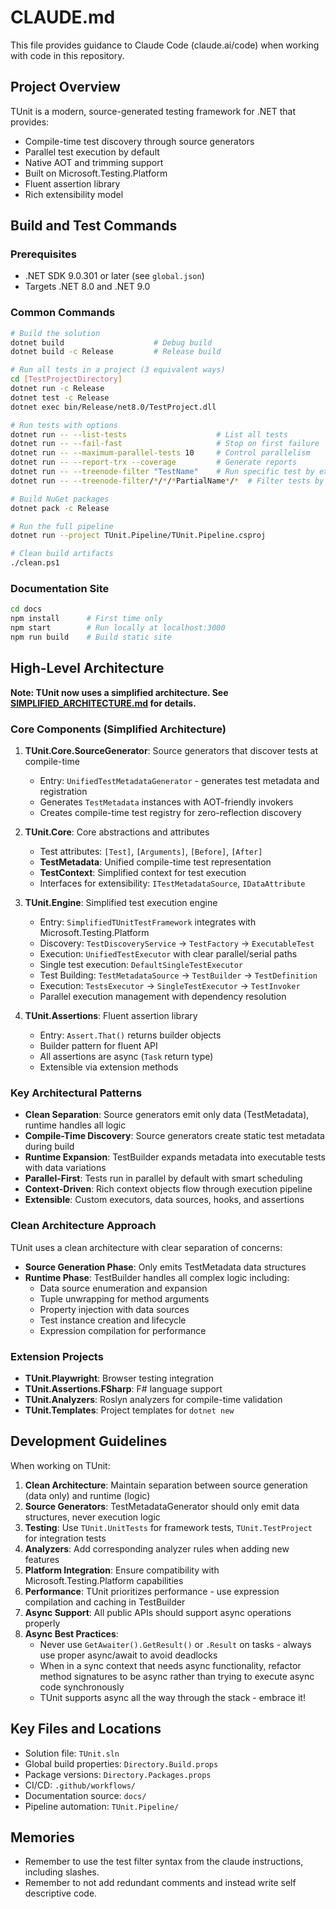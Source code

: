 # CLAUDE.md

This file provides guidance to Claude Code (claude.ai/code) when working with code in this repository.

## Project Overview

TUnit is a modern, source-generated testing framework for .NET that provides:
- Compile-time test discovery through source generators
- Parallel test execution by default
- Native AOT and trimming support
- Built on Microsoft.Testing.Platform
- Fluent assertion library
- Rich extensibility model

## Build and Test Commands

### Prerequisites
- .NET SDK 9.0.301 or later (see `global.json`)
- Targets .NET 8.0 and .NET 9.0

### Common Commands

```bash
# Build the solution
dotnet build                    # Debug build
dotnet build -c Release         # Release build

# Run all tests in a project (3 equivalent ways)
cd [TestProjectDirectory]
dotnet run -c Release
dotnet test -c Release
dotnet exec bin/Release/net8.0/TestProject.dll

# Run tests with options
dotnet run -- --list-tests                    # List all tests
dotnet run -- --fail-fast                     # Stop on first failure
dotnet run -- --maximum-parallel-tests 10     # Control parallelism
dotnet run -- --report-trx --coverage         # Generate reports
dotnet run -- --treenode-filter "TestName"    # Run specific test by exact name
dotnet run -- --treenode-filter/*/*/*PartialName*/*  # Filter tests by partial name pattern

# Build NuGet packages
dotnet pack -c Release

# Run the full pipeline
dotnet run --project TUnit.Pipeline/TUnit.Pipeline.csproj

# Clean build artifacts
./clean.ps1
```

### Documentation Site
```bash
cd docs
npm install      # First time only
npm start        # Run locally at localhost:3000
npm run build    # Build static site
```

## High-Level Architecture

**Note: TUnit now uses a simplified architecture. See [SIMPLIFIED_ARCHITECTURE.md](docs/SIMPLIFIED_ARCHITECTURE.md) for details.**

### Core Components (Simplified Architecture)

1. **TUnit.Core.SourceGenerator**: Source generators that discover tests at compile-time
   - Entry: `UnifiedTestMetadataGenerator` - generates test metadata and registration
   - Generates `TestMetadata` instances with AOT-friendly invokers
   - Creates compile-time test registry for zero-reflection discovery

2. **TUnit.Core**: Core abstractions and attributes
   - Test attributes: `[Test]`, `[Arguments]`, `[Before]`, `[After]`
   - **TestMetadata**: Unified compile-time test representation
   - **TestContext**: Simplified context for test execution
   - Interfaces for extensibility: `ITestMetadataSource`, `IDataAttribute`

3. **TUnit.Engine**: Simplified test execution engine
   - Entry: `SimplifiedTUnitTestFramework` integrates with Microsoft.Testing.Platform
   - Discovery: `TestDiscoveryService` → `TestFactory` → `ExecutableTest`
   - Execution: `UnifiedTestExecutor` with clear parallel/serial paths
   - Single test execution: `DefaultSingleTestExecutor`
   - Test Building: `TestMetadataSource` → `TestBuilder` → `TestDefinition`
   - Execution: `TestsExecutor` → `SingleTestExecutor` → `TestInvoker`
   - Parallel execution management with dependency resolution

4. **TUnit.Assertions**: Fluent assertion library
   - Entry: `Assert.That()` returns builder objects
   - Builder pattern for fluent API
   - All assertions are async (`Task` return type)
   - Extensible via extension methods

### Key Architectural Patterns

- **Clean Separation**: Source generators emit only data (TestMetadata), runtime handles all logic
- **Compile-Time Discovery**: Source generators create static test metadata during build
- **Runtime Expansion**: TestBuilder expands metadata into executable tests with data variations
- **Parallel-First**: Tests run in parallel by default with smart scheduling
- **Context-Driven**: Rich context objects flow through execution pipeline
- **Extensible**: Custom executors, data sources, hooks, and assertions

### Clean Architecture Approach

TUnit uses a clean architecture with clear separation of concerns:
- **Source Generation Phase**: Only emits TestMetadata data structures
- **Runtime Phase**: TestBuilder handles all complex logic including:
  - Data source enumeration and expansion
  - Tuple unwrapping for method arguments
  - Property injection with data sources
  - Test instance creation and lifecycle
  - Expression compilation for performance

### Extension Projects

- **TUnit.Playwright**: Browser testing integration
- **TUnit.Assertions.FSharp**: F# language support
- **TUnit.Analyzers**: Roslyn analyzers for compile-time validation
- **TUnit.Templates**: Project templates for `dotnet new`

## Development Guidelines

When working on TUnit:

1. **Clean Architecture**: Maintain separation between source generation (data only) and runtime (logic)
2. **Source Generators**: TestMetadataGenerator should only emit data structures, never execution logic
3. **Testing**: Use `TUnit.UnitTests` for framework tests, `TUnit.TestProject` for integration tests
4. **Analyzers**: Add corresponding analyzer rules when adding new features
5. **Platform Integration**: Ensure compatibility with Microsoft.Testing.Platform capabilities
6. **Performance**: TUnit prioritizes performance - use expression compilation and caching in TestBuilder
7. **Async Support**: All public APIs should support async operations properly
8. **Async Best Practices**:
   - Never use `GetAwaiter().GetResult()` or `.Result` on tasks - always use proper async/await to avoid deadlocks
   - When in a sync context that needs async functionality, refactor method signatures to be async rather than trying to execute async code synchronously
   - TUnit supports async all the way through the stack - embrace it!

## Key Files and Locations

- Solution file: `TUnit.sln`
- Global build properties: `Directory.Build.props`
- Package versions: `Directory.Packages.props`
- CI/CD: `.github/workflows/`
- Documentation source: `docs/`
- Pipeline automation: `TUnit.Pipeline/`

## Memories

- Remember to use the test filter syntax from the claude instructions, including slashes.
- Remember to not add redundant comments and instead write self descriptive code.
